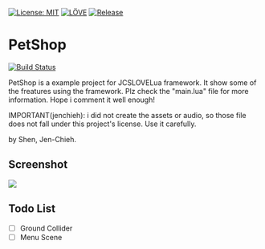 [![License: MIT](https://img.shields.io/badge/License-MIT-green.svg)](https://opensource.org/licenses/MIT)
[![LÖVE](https://img.shields.io/badge/L%C3%96VE-0.10.2-olive.svg)](https://love2d.org/)
[![Release](https://img.shields.io/github/tag/jcs090218/PetShop.svg?label=release&logo=github)](https://github.com/jcs090218/PetShop/releases/latest)

# PetShop

[![Build Status](https://travis-ci.com/jcs090218/PetShop.svg?branch=master)](https://travis-ci.com/jcs090218/PetShop)

PetShop is a example project for JCSLOVELua framework. It show some of the
freatures using the framework. Plz check the "main.lua" file for more information.
Hope i comment it well enough!

IMPORTANT(jenchieh): i did not create the assets or audio, so
those file does not fall under this project's license. Use it
carefully.

by Shen, Jen-Chieh.

## Screenshot

<img src="./etc/demo.gif"/>

## Todo List

- [ ] Ground Collider
- [ ] Menu Scene
